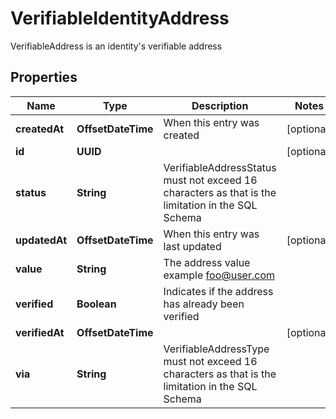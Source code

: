 

# VerifiableIdentityAddress

VerifiableAddress is an identity's verifiable address

## Properties

Name | Type | Description | Notes
------------ | ------------- | ------------- | -------------
**createdAt** | **OffsetDateTime** | When this entry was created |  [optional]
**id** | **UUID** |  |  [optional]
**status** | **String** | VerifiableAddressStatus must not exceed 16 characters as that is the limitation in the SQL Schema | 
**updatedAt** | **OffsetDateTime** | When this entry was last updated |  [optional]
**value** | **String** | The address value  example foo@user.com | 
**verified** | **Boolean** | Indicates if the address has already been verified | 
**verifiedAt** | **OffsetDateTime** |  |  [optional]
**via** | **String** | VerifiableAddressType must not exceed 16 characters as that is the limitation in the SQL Schema | 



